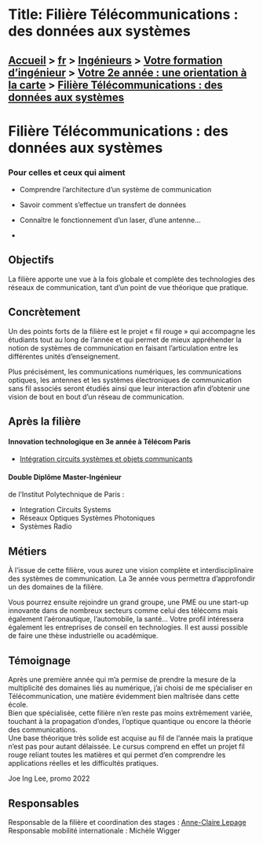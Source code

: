 # Title: Filière Télécommunications : des données aux systèmes

## [Accueil](https://www.telecom-paris.fr "https://www.telecom-paris.fr") > [fr](https://www.telecom-paris.fr/fr "fr") > [Ingénieurs](https://www.telecom-paris.fr/fr/ingenieur "Ingénieurs") > [Votre formation d’ingénieur](https://www.telecom-paris.fr/fr/ingenieur/formation "Votre formation d’ingénieur") > [Votre 2e année : une orientation à la carte](https://www.telecom-paris.fr/fr/ingenieur/formation/2e-annee-orientation "Votre 2e année : une orientation à la carte") > [Filière Télécommunications : des données aux systèmes](https://www.telecom-paris.fr/fr/ingenieur/formation/2e-annee-orientation/telecommunications-donnees-systemes)

[](https://www.telecom-paris.fr/fr/accueil)

# Filière Télécommunications : des données aux systèmes

### Pour celles et ceux qui aiment

  * Comprendre l’architecture d’un système de communication
  * Savoir comment s’effectue un transfert de données
  * Connaître le fonctionnement d’un laser, d’une antenne…

  * 

## Objectifs

La filière apporte une vue à la fois globale et complète des technologies des
réseaux de communication, tant d’un point de vue théorique que pratique.

## Concrètement

Un des points forts de la filière est le projet « fil rouge » qui accompagne
les étudiants tout au long de l’année et qui permet de mieux appréhender la
notion de systèmes de communication en faisant l’articulation entre les
différentes unités d’enseignement.

Plus précisément, les communications numériques, les communications optiques,
les antennes et les systèmes électroniques de communication sans fil associés
seront étudiés ainsi que leur interaction afin d’obtenir une vision de bout en
bout d’un réseau de communication.

## Après la filière

#### Innovation technologique en 3e année à Télécom Paris

  * [Intégration circuits systèmes et objets communicants](https://www.telecom-paris.fr/fr/ingenieur/votre-formation-dingenieur/votre-3e-annee-preparez-votre-carriere/integration-circuits-systemes-objets-communicants)

#### Double Diplôme Master-Ingénieur

de l’Institut Polytechnique de Paris :

  * Integration Circuits Systems
  * Réseaux Optiques Systèmes Photoniques
  * Systèmes Radio

## Métiers

À l’issue de cette filière, vous aurez une vision complète et
interdisciplinaire des systèmes de communication. La 3e année vous permettra
d’approfondir un des domaines de la filière.

Vous pourrez ensuite rejoindre un grand groupe, une PME ou une start-up
innovante dans de nombreux secteurs comme celui des télécoms mais également
l’aéronautique, l’automobile, la santé… Votre profil intéressera également les
entreprises de conseil en technologies. Il est aussi possible de faire une
thèse industrielle ou académique.

## Témoignage

Après une première année qui m’a permise de prendre la mesure de la
multiplicité des domaines liés au numérique, j’ai choisi de me spécialiser en
Télécommunication, une matière évidemment bien maîtrisée dans cette école.  
Bien que spécialisée, cette filière n’en reste pas moins extrêmement variée,
touchant à la propagation d’ondes, l’optique quantique ou encore la théorie
des communications.  
Une base théorique très solide est acquise au fil de l’année mais la pratique
n’est pas pour autant délaissée. Le cursus comprend en effet un projet fil
rouge reliant toutes les matières et qui permet d’en comprendre les
applications réelles et les difficultés pratiques.

Joe Ing Lee, promo 2022

## Responsables

Responsable de la filière et coordination des stages : [Anne-Claire
Lepage](https://www.telecom-paris.fr/anne-claire-lepage)  
Responsable mobilité internationale : Michèle Wigger  

